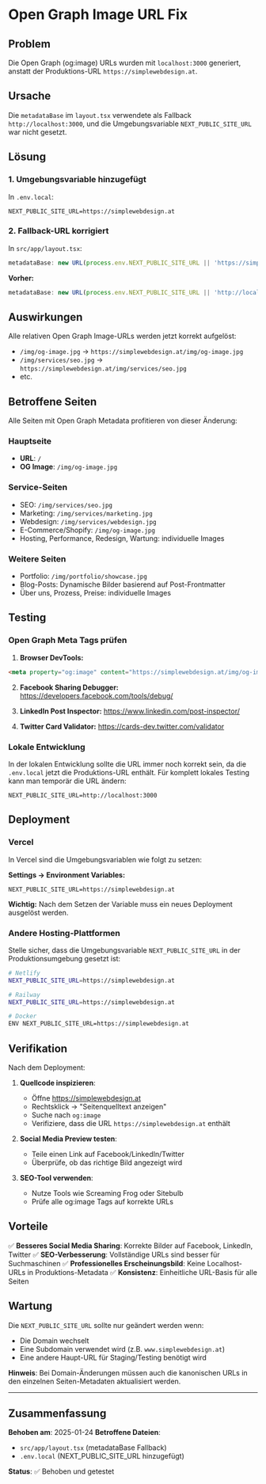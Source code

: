 # Open Graph Image URL Fix

## Problem

Die Open Graph (og:image) URLs wurden mit `localhost:3000` generiert, anstatt der Produktions-URL `https://simplewebdesign.at`.

## Ursache

Die `metadataBase` im `layout.tsx` verwendete als Fallback `http://localhost:3000`, und die Umgebungsvariable `NEXT_PUBLIC_SITE_URL` war nicht gesetzt.

## Lösung

### 1. Umgebungsvariable hinzugefügt

In `.env.local`:
```env
NEXT_PUBLIC_SITE_URL=https://simplewebdesign.at
```

### 2. Fallback-URL korrigiert

In `src/app/layout.tsx`:
```typescript
metadataBase: new URL(process.env.NEXT_PUBLIC_SITE_URL || 'https://simplewebdesign.at'),
```

**Vorher:**
```typescript
metadataBase: new URL(process.env.NEXT_PUBLIC_SITE_URL || 'http://localhost:3000'),
```

## Auswirkungen

Alle relativen Open Graph Image-URLs werden jetzt korrekt aufgelöst:
- `/img/og-image.jpg` → `https://simplewebdesign.at/img/og-image.jpg`
- `/img/services/seo.jpg` → `https://simplewebdesign.at/img/services/seo.jpg`
- etc.

## Betroffene Seiten

Alle Seiten mit Open Graph Metadata profitieren von dieser Änderung:

### Hauptseite
- **URL**: `/`
- **OG Image**: `/img/og-image.jpg`

### Service-Seiten
- SEO: `/img/services/seo.jpg`
- Marketing: `/img/services/marketing.jpg`
- Webdesign: `/img/services/webdesign.jpg`
- E-Commerce/Shopify: `/img/og-image.jpg`
- Hosting, Performance, Redesign, Wartung: individuelle Images

### Weitere Seiten
- Portfolio: `/img/portfolio/showcase.jpg`
- Blog-Posts: Dynamische Bilder basierend auf Post-Frontmatter
- Über uns, Prozess, Preise: individuelle Images

## Testing

### Open Graph Meta Tags prüfen

1. **Browser DevTools:**
```html
<meta property="og:image" content="https://simplewebdesign.at/img/og-image.jpg">
```

2. **Facebook Sharing Debugger:**
https://developers.facebook.com/tools/debug/

3. **LinkedIn Post Inspector:**
https://www.linkedin.com/post-inspector/

4. **Twitter Card Validator:**
https://cards-dev.twitter.com/validator

### Lokale Entwicklung

In der lokalen Entwicklung sollte die URL immer noch korrekt sein, da die `.env.local` jetzt die Produktions-URL enthält. Für komplett lokales Testing kann man temporär die URL ändern:

```env
NEXT_PUBLIC_SITE_URL=http://localhost:3000
```

## Deployment

### Vercel

In Vercel sind die Umgebungsvariablen wie folgt zu setzen:

**Settings → Environment Variables:**
```
NEXT_PUBLIC_SITE_URL=https://simplewebdesign.at
```

**Wichtig:** Nach dem Setzen der Variable muss ein neues Deployment ausgelöst werden.

### Andere Hosting-Plattformen

Stelle sicher, dass die Umgebungsvariable `NEXT_PUBLIC_SITE_URL` in der Produktionsumgebung gesetzt ist:

```bash
# Netlify
NEXT_PUBLIC_SITE_URL=https://simplewebdesign.at

# Railway
NEXT_PUBLIC_SITE_URL=https://simplewebdesign.at

# Docker
ENV NEXT_PUBLIC_SITE_URL=https://simplewebdesign.at
```

## Verifikation

Nach dem Deployment:

1. **Quellcode inspizieren**:
   - Öffne https://simplewebdesign.at
   - Rechtsklick → "Seitenquelltext anzeigen"
   - Suche nach `og:image`
   - Verifiziere, dass die URL `https://simplewebdesign.at` enthält

2. **Social Media Preview testen**:
   - Teile einen Link auf Facebook/LinkedIn/Twitter
   - Überprüfe, ob das richtige Bild angezeigt wird

3. **SEO-Tool verwenden**:
   - Nutze Tools wie Screaming Frog oder Sitebulb
   - Prüfe alle og:image Tags auf korrekte URLs

## Vorteile

✅ **Besseres Social Media Sharing**: Korrekte Bilder auf Facebook, LinkedIn, Twitter
✅ **SEO-Verbesserung**: Vollständige URLs sind besser für Suchmaschinen
✅ **Professionelles Erscheinungsbild**: Keine Localhost-URLs in Produktions-Metadata
✅ **Konsistenz**: Einheitliche URL-Basis für alle Seiten

## Wartung

Die `NEXT_PUBLIC_SITE_URL` sollte nur geändert werden wenn:
- Die Domain wechselt
- Eine Subdomain verwendet wird (z.B. `www.simplewebdesign.at`)
- Eine andere Haupt-URL für Staging/Testing benötigt wird

**Hinweis**: Bei Domain-Änderungen müssen auch die kanonischen URLs in den einzelnen Seiten-Metadaten aktualisiert werden.

---

## Zusammenfassung

**Behoben am**: 2025-01-24
**Betroffene Dateien**:
- `src/app/layout.tsx` (metadataBase Fallback)
- `.env.local` (NEXT_PUBLIC_SITE_URL hinzugefügt)

**Status**: ✅ Behoben und getestet

